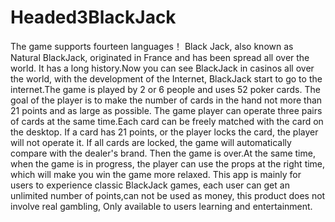# Headed3BlackJack   
The game supports fourteen languages！
Black Jack, also known as Natural BlackJack, originated in France and has been spread all over the world.  It has a long history.Now you can see BlackJack in casinos all over the world, with the development of the Internet, BlackJack start to go to the internet.The game is played by 2 or 6 people and uses 52 poker cards. The goal of the player is to make the number of cards in the hand not more than 21 points and as large as possible.
    The game player can operate three pairs of cards at the same time.Each card can be freely matched with the card on the desktop. If a card has 21 points, or the player locks the card, the player will not operate it. If all cards are locked, the game will automatically compare with the dealer's brand. Then the game is over.At the same time, when the game is in progress, the player can use the props at the right time, which will make you win the game more relaxed.
   This app is mainly for users to experience classic BlackJack games, each user can get an unlimited number of points,can not be used as money, this product does not involve real gambling, Only available to users learning and entertainment.
